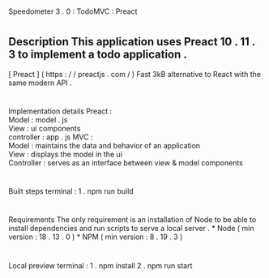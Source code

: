 #
Speedometer
3
.
0
:
TodoMVC
:
Preact
#
#
Description
This
application
uses
Preact
10
.
11
.
3
to
implement
a
todo
application
.
-
[
Preact
]
(
https
:
/
/
preactjs
.
com
/
)
Fast
3kB
alternative
to
React
with
the
same
modern
API
.
#
#
Implementation
details
Preact
:
\
Model
:
model
.
js
\
View
:
ui
components
\
controller
:
app
.
js
MVC
:
\
Model
:
maintains
the
data
and
behavior
of
an
application
\
View
:
displays
the
model
in
the
ui
\
Controller
:
serves
as
an
interface
between
view
&
model
components
#
#
Built
steps
terminal
:
1
.
npm
run
build
#
#
Requirements
The
only
requirement
is
an
installation
of
Node
to
be
able
to
install
dependencies
and
run
scripts
to
serve
a
local
server
.
*
Node
(
min
version
:
18
.
13
.
0
)
*
NPM
(
min
version
:
8
.
19
.
3
)
#
#
Local
preview
terminal
:
1
.
npm
install
2
.
npm
run
start

